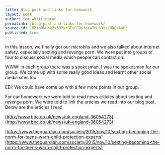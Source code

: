 ```yaml
---
title: Blog post and links for homework
layout: post
author: tom.whittington
permalink: /blog-post-and-links-for-homework/
source-id: 1BZinBNHoQZx687voGEsPFDK3qX47cH88ttkBkQsAuBg
published: true
---
```

In this lesson, we finally got our microbits and we also talked about internet safety, especially sexting and revenge porn. We were put into groups of four to discuss social media which people can contact on. 

WWW: In each group there was a spokesman, I was the spokesman for our group. We came up with some really good ideas and learnt other social media sites too. 

EBI: We could have come up with a few more points in our group. 

For our homework we were told to read news articles about sexting and revenge porn. We were told to link the articles we read into our blog post. Below are the articles I read.

[http://www.bbc.co.uk/news/uk-england-36054273](http://www.bbc.co.uk/news/uk-england-36054273)   

[https://www.theguardian.com/society/2015/nov/10/sexting-becoming-the-norm-for-teens-warn-child-protection-experts](https://www.theguardian.com/society/2015/nov/10/sexting-becoming-the-norm-for-teens-warn-child-protection-experts) 

